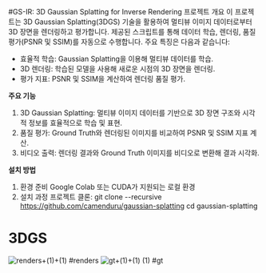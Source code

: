 #GS-IR: 3D Gaussian Splatting for Inverse Rendering
프로젝트 개요
이 프로젝트는 3D Gaussian Splatting(3DGS) 기술을 활용하여 멀티뷰 이미지 데이터로부터 3D 장면을 렌더링하고 평가합니다. 제공된 스크립트를 통해 데이터 학습, 렌더링, 품질 평가(PSNR 및 SSIM)를 자동으로 수행합니다. 주요 특징은 다음과 같습니다:

- 효율적 학습: Gaussian Splatting을 이용해 멀티뷰 데이터를 학습.
- 3D 렌더링: 학습된 모델을 사용해 새로운 시점의 3D 장면을 렌더링.
- 평가 지표: PSNR 및 SSIM을 계산하여 렌더링 품질 평가.

**주요 기능**
1. 3D Gaussian Splatting: 멀티뷰 이미지 데이터를 기반으로 3D 장면 구조와 시각적 정보를 효율적으로 학습 및 표현.
2. 품질 평가: Ground Truth와 렌더링된 이미지를 비교하여 PSNR 및 SSIM 지표 계산.
3. 비디오 출력: 렌더링 결과와 Ground Truth 이미지를 비디오로 변환해 결과 시각화.


**설치 방법**
1. 환경 준비
Google Colab 또는 CUDA가 지원되는 로컬 환경
2. 설치 과정
프로젝트 클론:
git clone --recursive https://github.com/camenduru/gaussian-splatting
cd gaussian-splatting
   




# 3DGS
![renders+(1)+(1)](https://github.com/user-attachments/assets/49d8f136-a474-4b84-b1b5-435f3767a9e3)
#renders
![gt+(1)+(1) (1)](https://github.com/user-attachments/assets/986db1e4-2d99-4057-9a62-e427dbc433cf)
#gt

